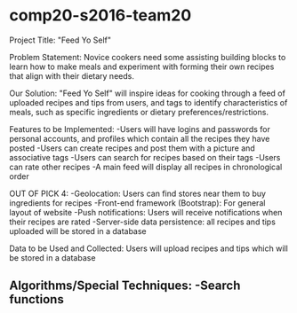 # comp20-s2016-team20

Project Title: "Feed Yo Self"

Problem Statement: Novice cookers need some assisting building blocks to learn
how to make meals and experiment with forming their own recipes that align with their dietary needs.

Our Solution: "Feed Yo Self" will inspire ideas for cooking through a feed of uploaded recipes and tips from users, and tags to identify characteristics of meals, such as specific ingredients or dietary preferences/restrictions.

Features to be Implemented:
  -Users will have logins and passwords for personal accounts, and profiles which contain all the recipes they have posted
  -Users can create recipes and post them with a picture and associative tags
  -Users can search for recipes based on their tags
  -Users can rate other recipes
  -A main feed will display all recipes in chronological order

  OUT OF PICK 4:
  -Geolocation: Users can find stores near them to buy ingredients for recipes
  -Front-end framework (Bootstrap): For general layout of website
  -Push notifications: Users will receive notifications when their recipes are rated
  -Server-side data persistence: all recipes and tips uploaded will be stored in a database

Data to be Used and Collected: Users will upload recipes and tips which will be stored in a database

Algorithms/Special Techniques:
  -Search functions
  -
